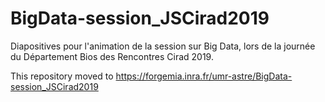 # BigData-session_JSCirad2019

Diapositives pour l'animation de la session sur Big Data,
lors de la journée du Département Bios des Rencontres Cirad 2019.

This repository moved to https://forgemia.inra.fr/umr-astre/BigData-session_JSCirad2019
